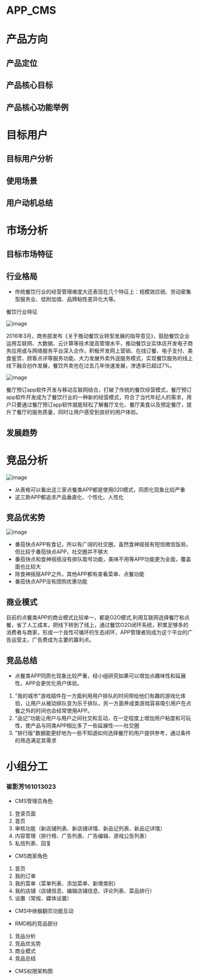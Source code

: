 # APP_CMS

# 产品方向
## 产品定位
## 产品核心目标
## 产品核心功能举例
# 目标用户
## 目标用户分析
## 使用场景
## 用户动机总结
# 市场分析
## 目标市场特征
## 行业格局
- 传统餐饮行业的经营管理难度大还表现在几个特征上：规模效应弱、劳动密集型服务业、低附加值、品牌粘性差异化大等。

餐饮行业特征

![image](https://wx4.sinaimg.cn/mw690/b040101aly1fyov8o9qlqj20d40b2400.jpg)

2016年3月，商务部发布《关于推动餐饮业转型发展的指导意见》，鼓励餐饮企业运用互联网、大数据、云计算等技术提高管理水平，推动餐饮业实体店开发电子商务应用或与网络服务平台深入合作，积极开发网上营销、在线订餐、电子支付、美食鉴赏、顾客点评等服务功能，大力发展外卖外送服务模式，实现餐饮服务的线上线下融合创作发展，餐饮外卖也在过去几年快速发展，渗透率已超过7%。

![image](https://wx1.sinaimg.cn/mw690/b040101aly1fyov92glppj20cd09itba.jpg)

餐厅预订app软件开发与移动互联网结合，打破了传统的餐饮经营模式，餐厅预订app软件开发成为了餐饮行业的一种新的经营模式，符合了当代年纪人的需求，用户只要通过餐厅预订app软件就能轻松了解餐厅文化、餐厅美食以及预定餐厅，提升了餐厅的服务质量，同时让用户感受到良好的用户体验。
## 发展趋势
# 竞品分析
![image](https://wx1.sinaimg.cn/mw690/9e540cd1ly1fynpr0mguwj20hg05eq31.jpg)
- 从表格可以看出这三家点餐类APP都是使用020模式，同质化现象比较严重
- 这三款APP都追求产品垂直化、个性化、人性化
## 竞品优劣势
![image](https://wx2.sinaimg.cn/mw690/9e540cd1ly1fyorrjdgqfj20m10e3jsj.jpg)
- 番茄快点APP有食记，所以有广阔的社交圈，虽然食神摇摇有短信微信饭局，但比较于番茄快点APP，社交圈并不够大
- 番茄快点和食神摇摇没有排队取号功能，美味不用等APP功能更为全面，覆盖面也比较大
- 除食神摇摇APP之外，其他APP都有查看菜单、点餐功能
- 番茄快点APP没有团购优惠功能
## 商业模式
目前的点餐类APP的商业模式比较单一，都是O2O模式,利用互联网选择餐厅和点餐，省了人工成本，把线下转到了线上，通过餐饮O2O闭环系统，积累足够多的消费者与商家，形成一个良性可循环的生态闭环，APP管理者则成为这个平台的广告运营主，广告费成为主要的赢利点。
## 竞品总结
- 点餐类APP同质化现象比较严重，经小组研究如果可以增加点趣味性和延展性，APP会更优化用户体验。
1. "我的城市"游戏插件在一方面利用用户排队的时间带给他们有趣的游戏化体验，让用户从被动排队变为乐于排队，另一方面养成类游戏容易吸引用户在点餐之外的时间也会经常使用APP。
2. "品记"功能让用户与用户之间社交和互动，在一定程度上增加用户粘度和可玩性，使产品与同类APP相比多了一些延展性——社交圈
3. "排行版"数据能更好地为一些不知道如何选择餐厅的用户提供参考，通过条件的筛选满足其需求

# 小组分工
### 崔影芳161013023
- CMS管理员角色
1. 登录页面
2. 首页
3. 审核功能（新店铺列表、新店铺详情、新品记列表、新品记详情）
4. 内容管理（排行榜、广告列表、广告编辑、游戏公告列表）
5. 私信列表、回复
- CMS商家角色
1. 首页
2. 我的订单
3. 我的菜单（菜单列表、添加菜单、新增类别）
4. 我的店铺（店铺信息、编辑店铺信息、评论列表、菜品排行）
5. 设置（常规、媒体设置）
- CMS中继器翻页功能互动

- RMD档的竞品部分
1. 竞品分析
2. 竞品优劣势
3. 商业模式
4. 竞品总结

- CMS权限架构图
